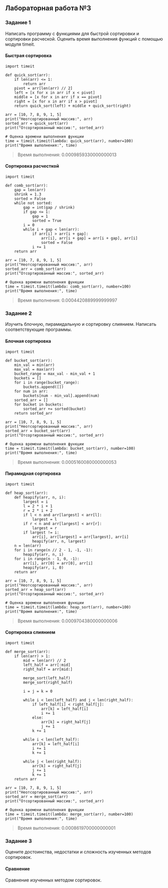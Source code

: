 ## Лабораторная работа №3

### Задание 1

Написать программу с функциями для быстрой сортировки и сортировки расческой. Оценить время выполнения функций с помощью модуля timeit.

#### Быстрая сортировка

```
import timeit

def quick_sort(arr):
    if len(arr) <= 1:
        return arr
    pivot = arr[len(arr) // 2]
    left = [x for x in arr if x < pivot]
    middle = [x for x in arr if x == pivot]
    right = [x for x in arr if x > pivot]
    return quick_sort(left) + middle + quick_sort(right)

arr = [10, 7, 8, 9, 1, 5]
print("Неотсортированный массив:", arr)
sorted_arr = quick_sort(arr)
print("Отсортированный массив:", sorted_arr)

# Оценка времени выполнения функции
time = timeit.timeit(lambda: quick_sort(arr), number=100)
print("Время выполнения:", time)
```

> Время выполнения: 0.0009859330000000013

#### Сортировка расчесткой

```
import timeit

def comb_sort(arr):
    gap = len(arr)
    shrink = 1.3
    sorted = False
    while not sorted:
        gap = int(gap / shrink)
        if gap <= 1:
            gap = 1
            sorted = True
        i = 0
        while i + gap < len(arr):
            if arr[i] > arr[i + gap]:
                arr[i], arr[i + gap] = arr[i + gap], arr[i]
                sorted = False
            i += 1
    return arr

arr = [10, 7, 8, 9, 1, 5]
print("Неотсортированный массив:", arr)
sorted_arr = comb_sort(arr)
print("Отсортированный массив:", sorted_arr)

# Оценка времени выполнения функции
time = timeit.timeit(lambda: comb_sort(arr), number=100)
print("Время выполнения:", time)
```

> Время выполнения: 0.0004420889999999997

### Задание 2

Изучить блочную, пирамидальную и сортировку слиянием. Написать соответствующие программы.

#### Блочная сортировка

```
import timeit

def bucket_sort(arr):
    min_val = min(arr)
    max_val = max(arr)
    bucket_range = max_val - min_val + 1
    buckets = []
    for i in range(bucket_range):
        buckets.append([])
    for num in arr:
        buckets[num - min_val].append(num)
    sorted_arr = []
    for bucket in buckets:
        sorted_arr += sorted(bucket)
    return sorted_arr

arr = [10, 7, 8, 9, 1, 5]
print("Неотсортированный массив:", arr)
sorted_arr = bucket_sort(arr)
print("Отсортированный массив:", sorted_arr)

# Оценка времени выполнения функции
time = timeit.timeit(lambda: bucket_sort(arr), number=100)
print("Время выполнения:", time)
```

> Время выполнения: 0.0005160080000000053

#### Пирамидная сортировка

```
import timeit

def heap_sort(arr):
    def heapify(arr, n, i):
        largest = i
        l = 2 * i + 1
        r = 2 * i + 2
        if l < n and arr[largest] < arr[l]:
            largest = l
        if r < n and arr[largest] < arr[r]:
            largest = r
        if largest != i:
            arr[i], arr[largest] = arr[largest], arr[i]
            heapify(arr, n, largest)
    n = len(arr)
    for i in range(n // 2 - 1, -1, -1):
        heapify(arr, n, i)
    for i in range(n - 1, 0, -1):
        arr[i], arr[0] = arr[0], arr[i]
        heapify(arr, i, 0)
    return arr

arr = [10, 7, 8, 9, 1, 5]
print("Неотсортированный массив:", arr)
sorted_arr = heap_sort(arr)
print("Отсортированный массив:", sorted_arr)

# Оценка времени выполнения функции
time = timeit.timeit(lambda: heap_sort(arr), number=100)
print("Время выполнения:", time)
```

> Время выполнения: 0.0009704380000000006


#### Сортировка слиянием

```
import timeit

def merge_sort(arr):
    if len(arr) > 1:
        mid = len(arr) // 2
        left_half = arr[:mid]
        right_half = arr[mid:]

        merge_sort(left_half)
        merge_sort(right_half)

        i = j = k = 0

        while i < len(left_half) and j < len(right_half):
            if left_half[i] < right_half[j]:
                arr[k] = left_half[i]
                i += 1
            else:
                arr[k] = right_half[j]
                j += 1
            k += 1

        while i < len(left_half):
            arr[k] = left_half[i]
            i += 1
            k += 1

        while j < len(right_half):
            arr[k] = right_half[j]
            j += 1
            k += 1
    return arr

arr = [10, 7, 8, 9, 1, 5]
print("Неотсортированный массив:", arr)
sorted_arr = merge_sort(arr)
print("Отсортированный массив:", sorted_arr)

# Оценка времени выполнения функции
time = timeit.timeit(lambda: merge_sort(arr), number=100)
print("Время выполнения:", time)
```

> Время выполнения: 0.0008619700000000001

### Задание 3

Оцените достоинства, недостатки и сложность изученных методов сортировок. 

#### Сравнение

Сравнение изученных методом сортировок.